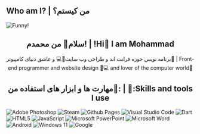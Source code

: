 ## Who am I? | من کیستم؟

<img src="https://github.com/user-attachments/assets/fd475fb0-4630-425d-95f9-bc156bdec0b0" alt="Funny!">

<h2 align="center">سلام👋 من محمدم! | !Hi👋 I am Mohammad</h2>

<p align="center">برنامه نویس حوزه فرانت اند و طراحی وب سایت👾💻 و عاشق دنیای کامپیوتر🦾 | Front-end programmer and website design 👾💻 and lover of the computer world🦾</p>

<h2 align="center">مهارت ها و ابزار های استفاده من📝: | 📝:Skills and tools I use</h2>

![Adobe Photoshop](https://img.shields.io/badge/adobe%20photoshop-%2331A8FF.svg?style=for-the-badge&logo=adobe%20photoshop&logoColor=white) ![Steam](https://img.shields.io/badge/steam-%23000000.svg?style=for-the-badge&logo=steam&logoColor=white) ![Github Pages](https://img.shields.io/badge/github%20pages-121013?style=for-the-badge&logo=github&logoColor=white) ![Visual Studio Code](https://img.shields.io/badge/Visual%20Studio%20Code-0078d7.svg?style=for-the-badge&logo=visual-studio-code&logoColor=white) ![Dart](https://img.shields.io/badge/dart-%230175C2.svg?style=for-the-badge&logo=dart&logoColor=white) ![HTML5](https://img.shields.io/badge/html5-%23E34F26.svg?style=for-the-badge&logo=html5&logoColor=white) ![JavaScript](https://img.shields.io/badge/javascript-%23323330.svg?style=for-the-badge&logo=javascript&logoColor=%23F7DF1E) ![Microsoft PowerPoint](https://img.shields.io/badge/Microsoft_PowerPoint-B7472A?style=for-the-badge&logo=microsoft-powerpoint&logoColor=white) ![Microsoft Word](https://img.shields.io/badge/Microsoft_Word-2B579A?style=for-the-badge&logo=microsoft-word&logoColor=white) ![Android](https://img.shields.io/badge/Android-3DDC84?style=for-the-badge&logo=android&logoColor=white) ![Windows 11](https://img.shields.io/badge/Windows%2011-%230079d5.svg?style=for-the-badge&logo=Windows%2011&logoColor=white) ![Google](https://img.shields.io/badge/google-4285F4?style=for-the-badge&logo=google&logoColor=white)

